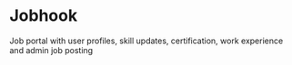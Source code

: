 # Jobhook
Job portal with user profiles, skill updates, certification, work experience and admin job posting
